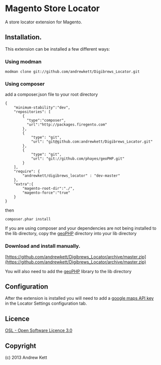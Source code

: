 # Magento Store Locator
A store locator extension for Magento.

## Installation. 
This extension can be installed a few different ways:

### Using modman
        
    modman clone git://github.com/andrewkett/Digibrews_Locator.git

### Using composer 
    
add a composer.json file to your root directory

    {
        "minimum-stability":"dev",
        "repositories": [
            {
              "type":"composer",
              "url":"http://packages.firegento.com"
            },
            {
                "type": "git",
                "url": "git@github.com:andrewkett/Digibrews_Locator.git"
            },
            {
                "type": "git",
                "url": "git://github.com/phayes/geoPHP.git"
            }
        ],
        "require": {
            "andrewkett/digibrews_locator" : "dev-master"
        },
        "extra":{
            "magento-root-dir":"./",
            "magento-force":"true"
        }
    }

then 

    composer.phar install

If you are using composer and your dependencies are not being installed to the lib directory, copy the [geoPHP](https://github.com/phayes/geoPHP) directory into your lib directory

### Download and install manually.

[https://github.com/andrewkett/Digibrews_Locator/archive/master.zip](https://github.com/andrewkett/Digibrews_Locator/archive/master.zip)

You will also need to add the [geoPHP](https://github.com/phayes/geoPHP) library to the lib directory

## Configuration

After the extension is installed you will need to add a [google maps API key](https://developers.google.com/maps/documentation/javascript/tutorial#api_key) in the Locator Settings configuration tab.


## Licence
[OSL - Open Software Licence 3.0](http://opensource.org/licenses/osl-3.0.php)

## Copyright
(c) 2013 Andrew Kett
